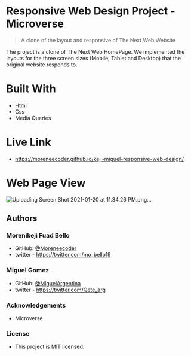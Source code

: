 # Responsive Web Design Project - Microverse

> A clone of the layout and responsive of The Next Web Website

The project is a clone of The Next Web HomePage. We implemented the 
layouts for the three screen sizes (Mobile, Tablet and Desktop) that the original website responds to.

# Built With

* Html
* Css
* Media Queries

# Live Link

* https://moreneecoder.github.io/keji-miguel-responsive-web-design/

# Web Page View

![Uploading Screen Shot 2021-01-20 at 11.34.26 PM.png…]()

## Authors

### Morenikeji Fuad Bello
* GitHub: [@Moreneecoder](https://github.com/Moreneecoder)
* twitter - https://twitter.com/mo_bello19

### Miguel Gomez
* GitHub: [@MiguelArgentina](https://github.com/MiguelArgentina)
* twitter - https://twitter.com/Qete_arg

### Acknowledgements
* Microverse

### License
* This project is [MIT](lic.url) licensed.
